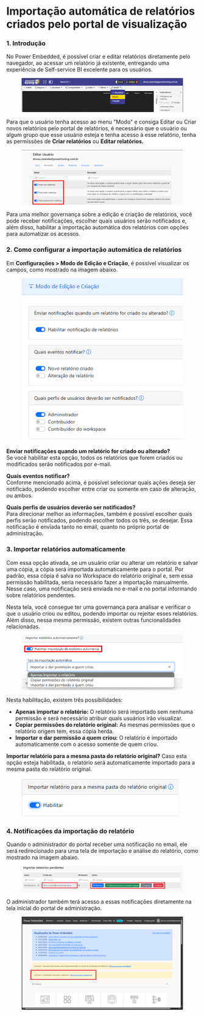 # Importação automática de relatórios criados pelo portal de visualização

### 1. Introdução

No Power Embedded, é possível criar e editar relatórios diretamente pelo navegador, ao acessar um relatório já existente, entregando uma experiência de Self-service BI excelente para os usuários.

<figure><img src="../../.gitbook/assets/image (376).png" alt=""><figcaption></figcaption></figure>

Para que o usuário tenha acesso ao menu "Modo" e consiga Editar ou Criar novos relatórios pelo portal de relatórios, é necessário que o usuário ou algum grupo que esse usuário esteja e tenha acesso à esse relatório, tenha as permissões de **Criar relatórios** ou **Editar relatórios.**

<figure><img src="../../.gitbook/assets/image (377).png" alt=""><figcaption></figcaption></figure>

Para uma melhor governança sobre a edição e criação de relatórios, você pode receber notificações, escolher quais usuários serão notificados e, além disso, habilitar a importação automática dos relatórios com opções para automatizar os acessos.



### 2. Como configurar a importação automática de relatórios

Em **Configurações > Modo de Edição e Criação**, é possível visualizar os campos, como mostrado na imagem abaixo.

<div align="left">

<figure><img src="../../.gitbook/assets/image (371).png" alt=""><figcaption></figcaption></figure>

</div>

**Enviar notificações quando um relatório for criado ou alterado?**\
Se você habilitar esta opção, todos os relatórios que forem criados ou modificados serão notificados por e-mail.

**Quais eventos notificar?**\
Conforme mencionado acima, é possível selecionar quais ações deseja ser notificado, podendo escolher entre criar ou somente em caso de alteração, ou ambos.

**Quais perfis de usuários deverão ser notificados?**\
Para direcionar melhor as informações, também é possível escolher quais perfis serão notificados, podendo escolher todos os três, se desejar. Essa notificação é enviada tanto no email, quanto no próprio portal de administração.



### 3. Importar relatórios automaticamente

Com essa opção ativada, se um usuário criar ou alterar um relatório e salvar uma cópia, a cópia será importada automaticamente para o portal. Por padrão, essa cópia é salva no Workspace do relatório original e, sem essa permissão habilitada, seria necessário fazer a importação manualmente. Nesse caso, uma notificação será enviada no e-mail e no portal informando sobre relatórios pendentes.

Nesta tela, você consegue ter uma governança para analisar e verificar o que o usuário criou ou editou, podendo importar ou rejeitar esses relatórios. Além disso, nessa mesma permissão, existem outras funcionalidades relacionadas.

<figure><img src="../../.gitbook/assets/image (372).png" alt=""><figcaption></figcaption></figure>

Nesta habilitação, existem três possibilidades:

* **Apenas importar o relatório:** O relatório será importado sem nenhuma permissão e será necessário atribuir quais usuários irão visualizar.
* **Copiar permissões do relatório original:** As mesmas permissões que o relatório origem tem, essa cópia herda.
* **Importar e dar permissão a quem criou:** O relatório é importado automaticamente com o acesso somente de quem criou.

&#x20;

**Importar relatório para a mesma pasta do relatório original?** Caso esta opção esteja habilitada, o relatório será automaticamente importado para a mesma pasta do relatório original.

<div align="left">

<figure><img src="../../.gitbook/assets/image (373).png" alt=""><figcaption></figcaption></figure>

</div>



### 4. Notificações da importação do relatório

Quando o administrador do portal receber uma notificação no email, ele será redirecionado para uma tela de importação e análise do relatório, como mostrado na imagem abaixo.

<figure><img src="../../.gitbook/assets/image (374).png" alt=""><figcaption></figcaption></figure>

O administrador também terá acesso a essas notificações diretamente na tela inicial do portal de administração.

<figure><img src="../../.gitbook/assets/image (375).png" alt=""><figcaption></figcaption></figure>

